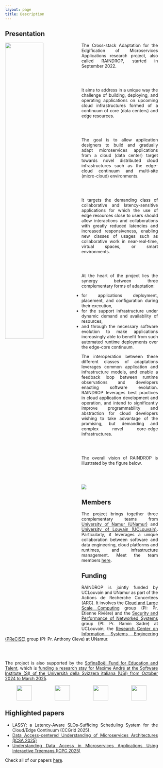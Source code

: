 ```yaml
---
layout: page
title: Description
---
```


<!-- Presentation -->

<h2>Presentation</h2>

<div style="text-align: justify;">

<img src="{{ site.baseurl }}/images/logo_raindrop.png" height="50%" width="50%" style="float: left;"/>

The Cross-stack Adaptation for the Edgification of Microservices Applications research project, also called RAINDROP, started in September 2022.

<br/><br />

It aims to address in a unique way the challenge of building, deploying, and operating applications on upcoming cloud infrastructures formed of a continuum of core (data centers) and edge resources.

<br/><br />

The goal is to allow application designers to build and gradually adapt microservices applications from a cloud (data center) target towards novel distributed cloud infrastructures such as the edge-cloud continuum and multi-site (micro-cloud) environments.

<br/><br />

It targets the demanding class of collaborative and latency-sensitive applications for which the use of edge resources close to users should allow interactions and collaborations with greatly reduced latencies and increased responsiveness, enabling new classes of usages such as collaborative work in near-real-time, virtual spaces, or smart environments.

<br /><br />

At the heart of the project lies the synergy between three complementary forms of adaptation:

<ul>
  <li>for applications deployment, placement, and configuration during their execution,</li>
  <li>for the support infrastructure under dynamic demand and availability of resources,</li>
  <li>and through the necessary software evolution to make applications increasingly able to benefit from such automated runtime deployments over the edge-core continuum.</li>
</ul>

The interoperation between these different classes of adaptations leverages common application and infrastructure models, and enable a feedback loop between runtime observations and developers enacting software evolution. RAINDROP leverages best practices in cloud application development and operation, and intend to significantly improve programmability and abstraction for cloud developers wishing to take advantage of the promising, but demanding and complex novel core-edge infrastructures.

<br/><br />

The overall vision of RAINDROP is illustrated by the figure below.

<br/><br />

<img src="{{ site.baseurl }}/images/raindrop.png" />

</div>

<h2>Members</h2>

<div style="text-align: justify;">

The project brings together three complementary teams from <a href="https://www.unamur.be" target="_blank">University of Namur (UNamur)</a> and <a href="https://uclouvain.be/" target="_blank">University of Louvain (UCLouvain)</a>. Particularly, it leverages a unique collaboration between software and data engineering, cloud platforms and runtimes, and infrastructure management. Meet the team members <a href="/Team">here</a>.
</div>

<h2>Funding</h2>

<div style="text-align: justify;">

RAINDROP is jointly funded by UCLouvain and UNamur as part of the Actions de Recherche Concertées (ARC). It involves the <a href="https://cloudlargescale-uclouvain.github.io/" target="_blank">Cloud and Large Scale Computing</a> group (PI: Pr. Etienne Rivière) and the <a href="https://secperf-uclouvain.bitbucket.io/" target="_blank">Security and Performance of Networked Systems</a> group (PI: Pr. Ramin Sadre) at UCLouvain, the <a href="https://www.unamur.be/en/precise/" target="_blank">Research Center on Information Systems Engineering (PReCISE)</a> group (PI: Pr. Anthony Cleve) at UNamur.

<br /><br />

The project is also supported by the <a href="https://www.sofinaboel.be/accueil/" target="_blank">SofinaBoël Fund for Education and Talent</a>, which is <a href="https://newsroom.unamur.be/fr/actualites/un-chercheur-en-informatique-de-lunamur-selectionne-pour-la-prestigieuse-bourse" target="_blank">funding a research stay for Maxime André at the Software Institute (SI) of the Università della Svizzera italiana (USI) from October 2024 to March 2025</a>.

</div>

<div style="display: flex; justify-content: space-around;">
    <a href="https://uclouvain.be/fr/index.html" target="_blank"><img src="{{ site.baseurl }}/images/logo_UCLouvain_small.jpg" style="height: 50px;"/></a>
    <a href="https://www.unamur.be/" target="_blank"><img src="{{ site.baseurl }}/images/logo_UNamur_small.png" style="height: 50px;"/></a>
  <a href="https://www.federation-wallonie-bruxelles.be/" target="_blank"><img src="{{ site.baseurl }}/images/logo_fwb.jpg" style="height: 50px;"/></a>
  <a href="https://www.sofinaboel.be/accueil/" target="_blank"><img src="{{ site.baseurl }}/images/logo_sofinaboel.png" style="height: 50px;"/></a>
</div>

<h2>Highlighted papers</h2>

<div style="text-align: justify;">
  <ul>
    <li>
      LASSY: a Latency-Aware SLOs-Sufficing Scheduling System for the Cloud/Edge Continuum (CCGrid 2025).
    </li>
    <li>
      <a href="https://researchportal.unamur.be/fr/publications/data-access-centered-understanding-of-microservices-architectures" target="_blank">Data Access-centered Understanding of Microservices Architectures (ICSA 2025)</a>
    </li>
    <li>
      <a href="https://researchportal.unamur.be/fr/publications/understanding-data-access-in-microservices-applications-using-int" target="_blank">Understanding Data Access in Microservices Applications Using Interactive Treemaps (ICPC 2025)</a>
    </li>
  </ul>
</div>

Check all of our papers <a href="/Papers">here</a>.